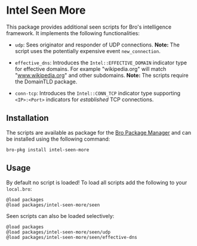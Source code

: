 # Intel Seen More

This package provides additional seen scripts for Bro's intelligence framework. It implements the following functionalities:

 * `udp`: Sees originator and responder of UDP connections. **Note:** The script uses the potentially expensive event `new_connection`.

 * `effective_dns`: Introduces the `Intel::EFFECTIVE_DOMAIN` indicator type for effective domains. For example "wikipedia.org" will match "www.wikipedia.org" and other subdomains. **Note:** The scripts require the DomainTLD package.

 * `conn-tcp`: Introduces the `Intel::CONN_TCP` indicator type supporting `<IP>:<Port>` indicators for *established* TCP connections.

## Installation

The scripts are available as package for the [Bro Package Manager](https://github.com/bro/package-manager) and can be installed using the following command:
```
bro-pkg install intel-seen-more
```

## Usage

By default no script is loaded! To load all scripts add the following to your `local.bro`:
```
@load packages
@load packages/intel-seen-more/seen
```

Seen scripts can also be loaded selectively:
```
@load packages
@load packages/intel-seen-more/seen/udp
@load packages/intel-seen-more/seen/effective-dns
```
